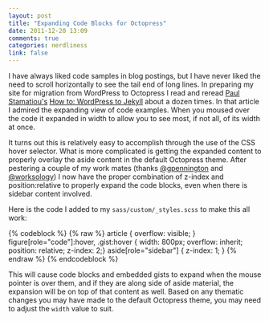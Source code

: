 ```yaml
---
layout: post
title: "Expanding Code Blocks for Octopress"
date: 2011-12-20 13:09
comments: true
categories: nerdliness
link: false
---
```

I have always liked code samples in blog postings, but I have never liked the need to scroll horizontally to see the tail end of long lines. In preparing my site for migration from WordPress to Octopress I read and reread [Paul Stamatiou's](http://paulstamatiou.com "Paul Stamatiou") [How to: WordPress to Jekyll](http://paulstamatiou.com/how-to-wordpress-to-jekyll "How to: WordPress to Jekyll") about a dozen times. In that article I admired the expanding view of code examples. When you moused over the code it expanded in width to allow you to see most, if not all, of its width at once. 

It turns out this is relatively easy to accomplish through the use of the CSS hover selector. What is more complicated is getting the expanded content to properly overlay the aside content in the default Octopress theme. After pestering a couple of my work mates (thanks [@gpennington](https://twitter.com/#!/gpennington "Garrett Pennington") and [@worksology](https://twitter.com/#!/worksology "Josh Works")) I now have the proper combination of z-index and position:relative to properly expand the code blocks, even when there is sidebar content involved.

Here is the code I added to my `sass/custom/_styles.scss` to make this all work:

{% codeblock %}
{% raw %}
article { overflow: visible; }
figure[role="code"]:hover, .gist:hover { width: 800px; overflow: inherit; position: relative; z-index: 2;}
aside[role="sidebar"]  { z-index: 1; }
{% endraw %}
{% endcodeblock %}

This will cause code blocks and embedded gists to expand when the mouse pointer is over them, and if they are along side of aside material, the expansion will be on top of that content as well. Based on any thematic changes you may have made to the default Octopress theme, you may need to adjust the `width` value to suit.